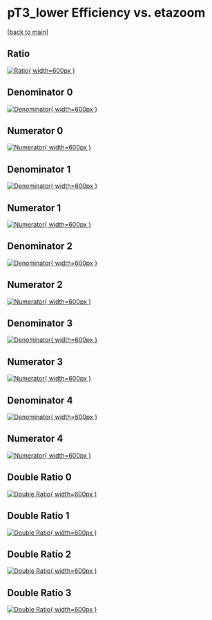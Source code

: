 # pT3_lower Efficiency vs. etazoom

[[back to main](./)]



## Ratio

[![Ratio](../mtv/var/pT3_lower_loweta_13_-1_eff_etazoom.png){ width=600px }](../mtv/var/pT3_lower_loweta_13_-1_eff_etazoom.pdf)

## Denominator 0

[![Denominator](../mtv/den/pT3_lower_loweta_13_-1_eff_etazoom_den0.png){ width=600px }](../mtv/den/pT3_lower_loweta_13_-1_eff_etazoom_den0.pdf)

## Numerator 0

[![Numerator](../mtv/num/pT3_lower_loweta_13_-1_eff_etazoom_num0.png){ width=600px }](../mtv/num/pT3_lower_loweta_13_-1_eff_etazoom_num0.pdf)

## Denominator 1

[![Denominator](../mtv/den/pT3_lower_loweta_13_-1_eff_etazoom_den1.png){ width=600px }](../mtv/den/pT3_lower_loweta_13_-1_eff_etazoom_den1.pdf)

## Numerator 1

[![Numerator](../mtv/num/pT3_lower_loweta_13_-1_eff_etazoom_num1.png){ width=600px }](../mtv/num/pT3_lower_loweta_13_-1_eff_etazoom_num1.pdf)

## Denominator 2

[![Denominator](../mtv/den/pT3_lower_loweta_13_-1_eff_etazoom_den2.png){ width=600px }](../mtv/den/pT3_lower_loweta_13_-1_eff_etazoom_den2.pdf)

## Numerator 2

[![Numerator](../mtv/num/pT3_lower_loweta_13_-1_eff_etazoom_num2.png){ width=600px }](../mtv/num/pT3_lower_loweta_13_-1_eff_etazoom_num2.pdf)

## Denominator 3

[![Denominator](../mtv/den/pT3_lower_loweta_13_-1_eff_etazoom_den3.png){ width=600px }](../mtv/den/pT3_lower_loweta_13_-1_eff_etazoom_den3.pdf)

## Numerator 3

[![Numerator](../mtv/num/pT3_lower_loweta_13_-1_eff_etazoom_num3.png){ width=600px }](../mtv/num/pT3_lower_loweta_13_-1_eff_etazoom_num3.pdf)

## Denominator 4

[![Denominator](../mtv/den/pT3_lower_loweta_13_-1_eff_etazoom_den4.png){ width=600px }](../mtv/den/pT3_lower_loweta_13_-1_eff_etazoom_den4.pdf)

## Numerator 4

[![Numerator](../mtv/num/pT3_lower_loweta_13_-1_eff_etazoom_num4.png){ width=600px }](../mtv/num/pT3_lower_loweta_13_-1_eff_etazoom_num4.pdf)

## Double Ratio 0

[![Double Ratio](../mtv/ratio/pT3_lower_loweta_13_-1_eff_etazoom_ratio0.png){ width=600px }](../mtv/ratio/pT3_lower_loweta_13_-1_eff_etazoom_ratio0.pdf)

## Double Ratio 1

[![Double Ratio](../mtv/ratio/pT3_lower_loweta_13_-1_eff_etazoom_ratio1.png){ width=600px }](../mtv/ratio/pT3_lower_loweta_13_-1_eff_etazoom_ratio1.pdf)

## Double Ratio 2

[![Double Ratio](../mtv/ratio/pT3_lower_loweta_13_-1_eff_etazoom_ratio2.png){ width=600px }](../mtv/ratio/pT3_lower_loweta_13_-1_eff_etazoom_ratio2.pdf)

## Double Ratio 3

[![Double Ratio](../mtv/ratio/pT3_lower_loweta_13_-1_eff_etazoom_ratio3.png){ width=600px }](../mtv/ratio/pT3_lower_loweta_13_-1_eff_etazoom_ratio3.pdf)

